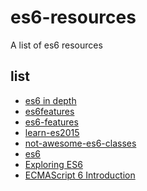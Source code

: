 # es6-resources
A list of  es6 resources
## list
* <a href="https://ponyfoo.com/articles/tagged/es6-in-depth">es6 in depth</a>
* <a href="https://github.com/lukehoban/es6features">es6features</a>
* <a href="https://github.com/rse/es6-features">es6-features</a>
* <a href="https://babeljs.io/docs/learn-es2015/">learn-es2015</a>
* <a href="https://github.com/joshburgess/not-awesome-es6-classes">not-awesome-es6-classes</a>
* <a href="http://help.wtf/es6">es6</a>
* <a href="http://exploringjs.com/es6/">Exploring ES6</a>
* <a href="http://es6.ruanyifeng.com/">ECMAScript 6 Introduction</a>
